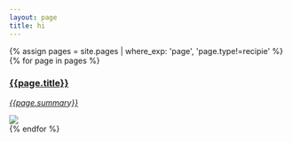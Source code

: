 ```yaml
---
layout: page
title: hi
---
```


<div class="posts-list">
{% assign pages = site.pages | where_exp: 'page', 'page.type!=recipie' %}
{% for page in pages %}
    <a href="{{page.url}}">
        <div class="post-item">
        <h3>{{page.title}}</h3>
        <p><em>{{page.summary}}</em></p>
        <img src="{{page.image}}" draggable="false">
        </div>
    </a>
{% endfor %}
</div>